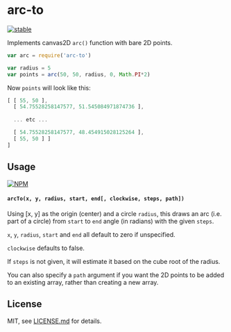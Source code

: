 # arc-to

[![stable](http://badges.github.io/stability-badges/dist/stable.svg)](http://github.com/badges/stability-badges)

Implements canvas2D `arc()` function with bare 2D points. 

```js
var arc = require('arc-to')

var radius = 5
var points = arc(50, 50, radius, 0, Math.PI*2)
```

Now `points` will look like this:

```js
[ [ 55, 50 ],
  [ 54.75528258147577, 51.545084971874736 ],
  
  ... etc ...

  [ 54.75528258147577, 48.454915028125264 ],
  [ 55, 50 ] ]
]
```

## Usage

[![NPM](https://nodei.co/npm/arc-to.png)](https://nodei.co/npm/arc-to/)

#### `arcTo(x, y, radius, start, end[, clockwise, steps, path])`

Using [x, y] as the origin (center) and a circle `radius`, this draws an arc (i.e. part of a circle) from `start` to `end` angle (in radians) with the given `steps`. 

`x`, `y`, `radius`, `start` and `end` all default to zero if unspecified.

`clockwise` defaults to false.

If `steps` is not given, it will estimate it based on the cube root of the radius. 

You can also specify a `path` argument if you want the 2D points to be added to an existing array, rather than creating a new array.

## License

MIT, see [LICENSE.md](http://github.com/mattdesl/arc-to/blob/master/LICENSE.md) for details.
